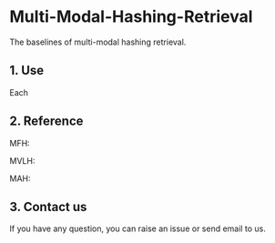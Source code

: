# Multi-Modal-Hashing-Retrieval
The baselines of multi-modal hashing retrieval.

## 1. Use

Each

## 2. Reference

MFH: 

MVLH: 

MAH:


## 3. Contact us

If you have any question, you can raise an issue or send email to us.
